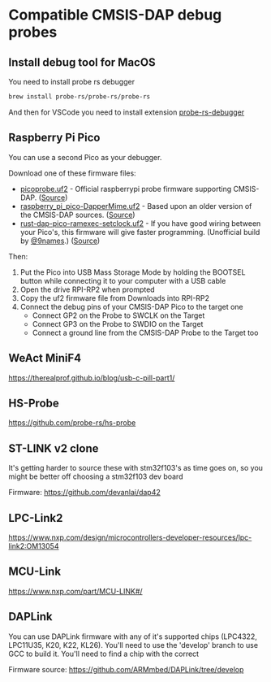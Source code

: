 # Compatible CMSIS-DAP debug probes

## Install debug tool for MacOS

You need to install probe rs debugger

```sh
brew install probe-rs/probe-rs/probe-rs
```

And then for VSCode you need to install extension [probe-rs-debugger](https://marketplace.visualstudio.com/items?itemName=probe-rs.probe-rs-debugger)

## Raspberry Pi Pico

You can use a second Pico as your debugger.

Download one of these firmware files:

- [picoprobe.uf2](https://github.com/raspberrypi/picoprobe/releases/download/picoprobe-cmsis-v1.02/picoprobe.uf2) -
  Official raspberrypi probe firmware supporting CMSIS-DAP. ([Source](https://github.com/raspberrypi/picoprobe))
- [raspberry_pi_pico-DapperMime.uf2](https://github.com/majbthrd/DapperMime/releases/download/20210225/raspberry_pi_pico-DapperMime.uf2) -
  Based upon an older version of the CMSIS-DAP sources. ([Source](https://github.com/majbthrd/DapperMime))
- [rust-dap-pico-ramexec-setclock.uf2](https://raw.githubusercontent.com/9names/binary-bits/main/rust-dap-pico-ramexec-setclock.uf2) -
  If you have good wiring between your Pico's, this firmware will give faster
  programming. (Unofficial build by [@9names](https://github.com/9names/).) ([Source](https://github.com/ciniml/rust-dap))

Then:

1. Put the Pico into USB Mass Storage Mode by holding the BOOTSEL button while connecting it to your computer with a USB cable
2. Open the drive RPI-RP2 when prompted
3. Copy the uf2 firmware file from Downloads into RPI-RP2
4. Connect the debug pins of your CMSIS-DAP Pico to the target one
   - Connect GP2 on the Probe to SWCLK on the Target
   - Connect GP3 on the Probe to SWDIO on the Target
   - Connect a ground line from the CMSIS-DAP Probe to the Target too

## WeAct MiniF4

https://therealprof.github.io/blog/usb-c-pill-part1/

## HS-Probe

https://github.com/probe-rs/hs-probe

## ST-LINK v2 clone

It's getting harder to source these with stm32f103's as time goes on, so you might be better off choosing a stm32f103 dev board

Firmware: https://github.com/devanlai/dap42

## LPC-Link2

https://www.nxp.com/design/microcontrollers-developer-resources/lpc-link2:OM13054

## MCU-Link

https://www.nxp.com/part/MCU-LINK#/

## DAPLink

You can use DAPLink firmware with any of it's supported chips (LPC4322, LPC11U35, K20, K22, KL26). You'll need to use the 'develop' branch to use GCC to build it. You'll need to find a chip with the correct

Firmware source: https://github.com/ARMmbed/DAPLink/tree/develop
